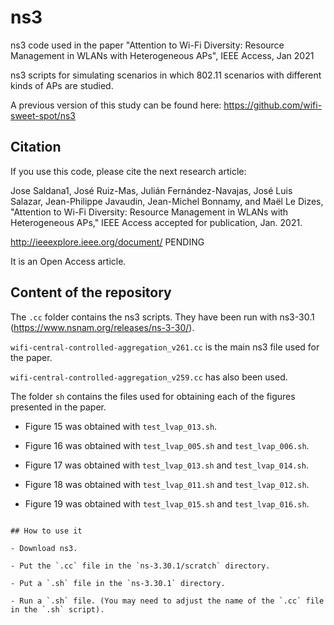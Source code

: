 # ns3
ns3 code used in the paper "Attention to Wi-Fi Diversity: Resource Management in WLANs with Heterogeneous APs", IEEE Access, Jan 2021

ns3 scripts for simulating scenarios in which 802.11 scenarios with different kinds of APs are studied.

A previous version of this study can be found here: https://github.com/wifi-sweet-spot/ns3


## Citation
If you use this code, please cite the next research article:

Jose Saldana1, José Ruiz-Mas, Julián Fernández-Navajas, José Luis Salazar, Jean-Philippe Javaudin, Jean-Michel Bonnamy, and Maël Le Dizes, "Attention to Wi-Fi Diversity: Resource Management in WLANs with Heterogeneous APs," IEEE Access accepted for publication, Jan. 2021.

http://ieeexplore.ieee.org/document/ PENDING

It is an Open Access article.

## Content of the repository

The `.cc` folder contains the ns3 scripts. They have been run with ns3-30.1 (https://www.nsnam.org/releases/ns-3-30/).

`wifi-central-controlled-aggregation_v261.cc` is the main ns3 file used for the paper.

`wifi-central-controlled-aggregation_v259.cc` has also been used.


The folder `sh` contains the files used for obtaining each of the figures presented in the paper.

- Figure 15 was obtained with `test_lvap_013.sh`.

- Figure 16 was obtained with `test_lvap_005.sh` and `test_lvap_006.sh`.

- Figure 17 was obtained with `test_lvap_013.sh` and `test_lvap_014.sh`.

- Figure 18 was obtained with `test_lvap_011.sh` and `test_lvap_012.sh`.

- Figure 19 was obtained with `test_lvap_015.sh` and `test_lvap_016.sh`.


```

## How to use it

- Download ns3.

- Put the `.cc` file in the `ns-3.30.1/scratch` directory.

- Put a `.sh` file in the `ns-3.30.1` directory.

- Run a `.sh` file. (You may need to adjust the name of the `.cc` file in the `.sh` script).
